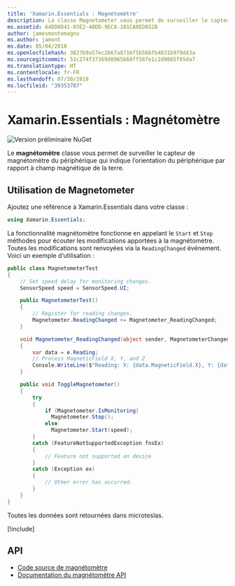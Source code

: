 ```yaml
---
title: 'Xamarin.Essentials : Magnétomètre'
description: La classe Magnetometer vous permet de surveiller le capteur de magnétomètre du périphérique qui indique l’orientation du périphérique par rapport à champ magnétique de la terre.
ms.assetid: 64DD0D41-03E2-40DD-9EC8-101CA0ED852B
author: jamesmontemagno
ms.author: jamont
ms.date: 05/04/2018
ms.openlocfilehash: 3827b9a57ec2667a8716f5b56bfb4631b979d43a
ms.sourcegitcommit: 51c274f37369d8965b68ff587e1c2d9865f85da7
ms.translationtype: HT
ms.contentlocale: fr-FR
ms.lasthandoff: 07/30/2018
ms.locfileid: "39353787"
---
```

# <a name="xamarinessentials-magnetometer"></a>Xamarin.Essentials : Magnétomètre

![Version préliminaire NuGet](~/media/shared/pre-release.png)

Le **magnétomètre** classe vous permet de surveiller le capteur de magnétomètre du périphérique qui indique l’orientation du périphérique par rapport à champ magnétique de la terre.

## <a name="using-magnetometer"></a>Utilisation de **Magnetometer**

Ajoutez une référence à Xamarin.Essentials dans votre classe :

```csharp
using Xamarin.Essentials;
```

La fonctionnalité magnétomètre fonctionne en appelant le `Start` et `Stop` méthodes pour écouter les modifications apportées à la magnétomètre. Toutes les modifications sont renvoyées via la `ReadingChanged` événement. Voici un exemple d’utilisation :

```csharp
public class MagnetometerTest
{
    // Set speed delay for monitoring changes.
    SensorSpeed speed = SensorSpeed.UI;

    public MagnetometerTest()
    {
        // Register for reading changes.
        Magnetometer.ReadingChanged += Magnetometer_ReadingChanged;
    }

    void Magnetometer_ReadingChanged(object sender, MagnetometerChangedEventArgs e)
    {
        var data = e.Reading;
        // Process MagneticField X, Y, and Z
        Console.WriteLine($"Reading: X: {data.MagneticField.X}, Y: {data.MagneticField.Y}, Z: {data.MagneticField.Z}");
    }

    public void ToggleMagnetometer()
    {
        try
        {
            if (Magnetometer.IsMonitoring)
              Magnetometer.Stop();
            else
              Magnetometer.Start(speed);
        }
        catch (FeatureNotSupportedException fnsEx)
        {
            // Feature not supported on device
        }
        catch (Exception ex)
        {
            // Other error has occurred.
        }
    }
}
```

Toutes les données sont retournées dans microteslas.

[!include[](~/essentials/includes/sensor-speed.md)]

## <a name="api"></a>API

- [Code source de magnétomètre](https://github.com/xamarin/Essentials/tree/master/Xamarin.Essentials/Magnetometer)
- [Documentation du magnétomètre API](xref:Xamarin.Essentials.Magnetometer)
